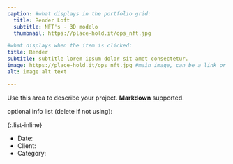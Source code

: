 ```yaml
---
caption: #what displays in the portfolio grid:
  title: Render Loft
  subtitle: NFT's - 3D modelo
  thumbnail: https://place-hold.it/ops_nft.jpg

#what displays when the item is clicked:
title: Render
subtitle: subtitle lorem ipsum dolor sit amet consectetur.
image: https://place-hold.it/ops_nft.jpg #main image, can be a link or a file in assets/img/portfolio
alt: image alt text

---
```

Use this area to describe your project. **Markdown** supported.

optional info list (delete if not using):

{:.list-inline}
- Date:
- Client:
- Category:

